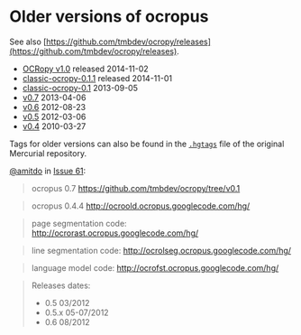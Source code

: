 # Older versions of ocropus

See also [https://github.com/tmbdev/ocropy/releases](https://github.com/tmbdev/ocropy/releases).

* [OCRopy v1.0](https://github.com/tmbdev/ocropy/releases/tag/v1.0) released 2014-11-02
* [classic-ocropy-0.1.1](https://github.com/tmbdev/ocropy/releases/tag/v0.1.1) released 2014-11-01
* [classic-ocropy-0.1](https://github.com/tmbdev/ocropy/releases/tag/v0.1) 2013-09-05
* [v0.7](https://github.com/tmbdev/ocropy/tree/a79c6581171a) 2013-04-06
* [v0.6](https://github.com/tmbdev/ocropy/tree/820f513f8b987a) 2012-08-23
* [v0.5](https://github.com/tmbdev/ocropy/tree/92db6f51bbe64c) 2012-03-06
* [v0.4](https://github.com/jkrall/ocropus) 2010-03-27

Tags for older versions can also be found in the [`.hgtags`](https://github.com/sbuss/ocropus/blob/master/.hgtags) file of the original Mercurial repository.

[@amitdo](/amitdo) in [Issue 61](https://github.com/tmbdev/ocropy/issues/61#issuecomment-153301794):

> ocropus 0.7
> https://github.com/tmbdev/ocropy/tree/v0.1

> ocropus 0.4.4
> http://ocroold.ocropus.googlecode.com/hg/

> page segmentation code:
> http://ocrorast.ocropus.googlecode.com/hg/

> line segmentation code:
> http://ocrolseg.ocropus.googlecode.com/hg/

> language model code:
> http://ocrofst.ocropus.googlecode.com/hg/

> Releases dates:
> * 0.5 03/2012
> * 0.5.x 05-07/2012
> * 0.6 08/2012